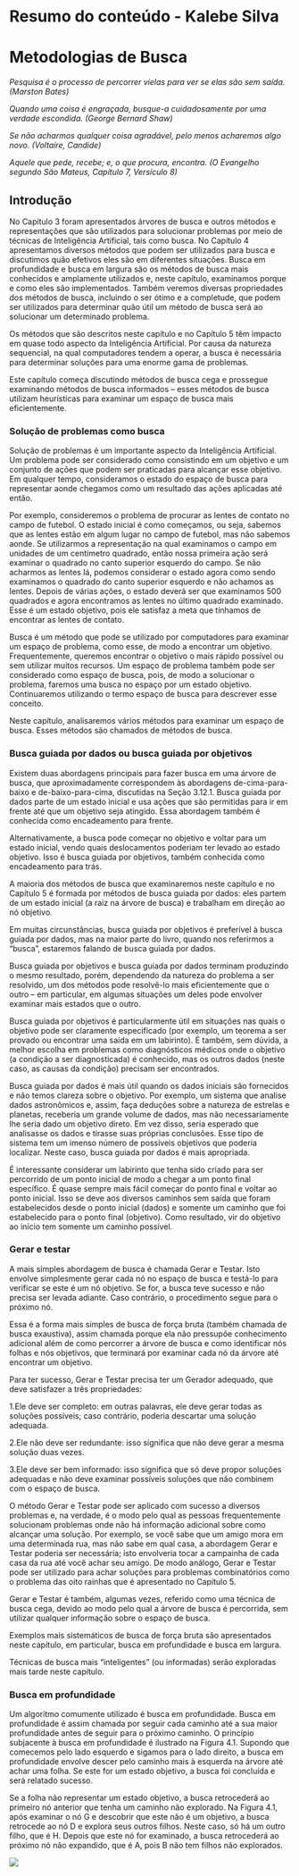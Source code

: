 # Resumo do conteúdo - Kalebe Silva

# Metodologias de Busca

_Pesquisa é o processo de percorrer vielas para ver se elas são sem saída. (Marston Bates)_

_Quando uma coisa é engraçada, busque-a cuidadosamente por uma verdade escondida. (George Bernard Shaw)_

_Se não acharmos qualquer coisa agradável, pelo menos acharemos algo novo. (Voltaire, Candide)_

_Aquele que pede, recebe; e, o que procura, encontra. (O Evangelho segundo São Mateus, Capítulo 7, Versículo 8)_

## Introdução

No Capítulo 3 foram apresentados árvores de busca e outros métodos e representações que são utilizados para solucionar problemas por meio de técnicas de Inteligência Artificial, tais como busca. No Capítulo 4 apresentamos diversos métodos que podem ser utilizados para busca e discutimos quão efetivos eles são em diferentes situações. Busca em profundidade e busca em largura são os métodos de busca mais conhecidos e amplamente utilizados e, neste capítulo, examinamos porque e como eles são implementados. Também veremos diversas propriedades dos métodos de busca, incluindo o ser ótimo e a completude, que podem ser utilizados para determinar quão útil um método de busca será ao solucionar um determinado problema.

Os métodos que são descritos neste capítulo e no Capítulo 5 têm impacto em quase todo aspecto da Inteligência Artificial. Por causa da natureza sequencial, na qual computadores tendem a operar, a busca é necessária para determinar soluções para uma enorme gama de problemas.

Este capítulo começa discutindo métodos de busca cega e prossegue examinando métodos de busca informados – esses métodos de busca utilizam heurísticas para examinar um espaço de busca mais eficientemente.

### Solução de problemas como busca

Solução de problemas é um importante aspecto da Inteligência Artificial. Um problema pode ser considerado como consistindo em um objetivo e um conjunto de ações que podem ser praticadas para alcançar esse objetivo. Em qualquer tempo, consideramos o estado do espaço de busca para representar aonde chegamos como um resultado das ações aplicadas até então.

Por exemplo, consideremos o problema de procurar as lentes de contato no campo de futebol. O estado inicial é como começamos, ou seja, sabemos que as lentes estão em algum lugar no campo de futebol, mas não sabemos aonde. Se utilizarmos a representação na qual examinamos o campo em unidades de um centímetro quadrado, então nossa primeira ação será examinar o quadrado no canto superior esquerdo do campo. Se não acharmos as lentes lá, podemos considerar o estado agora como sendo examinamos o quadrado do canto superior esquerdo e não achamos as lentes. Depois de várias ações, o estado deverá ser que examinamos 500 quadrados e agora encontramos as lentes no último quadrado examinado. Esse é um estado objetivo, pois ele satisfaz a meta que tínhamos de encontrar as lentes de contato.

Busca é um método que pode se utilizado por computadores para examinar um espaço de problema, como esse, de modo a encontrar um objetivo. Frequentemente, queremos encontrar o objetivo o mais rápido possível ou sem utilizar muitos recursos. Um espaço de problema também pode ser considerado como espaço de busca, pois, de modo a solucionar o problema, faremos uma busca no espaço por um estado objetivo. Continuaremos utilizando o termo espaço de busca para descrever esse conceito.

Neste capítulo, analisaremos vários métodos para examinar um espaço de busca. Esses métodos são chamados de métodos de busca.

### Busca guiada por dados ou busca guiada por objetivos

Existem duas abordagens principais para fazer busca em uma árvore de busca, que aproximadamente correspondem às abordagens de-cima-para-baixo e de-baixo-para-cima, discutidas na Seção 3.12.1. Busca guiada por dados parte de um estado inicial e usa ações que são permitidas para ir em frente até que um objetivo seja atingido. Essa abordagem também é conhecida como encadeamento para frente.

Alternativamente, a busca pode começar no objetivo e voltar para um estado inicial, vendo quais deslocamentos poderiam ter levado ao estado objetivo. Isso é busca guiada por objetivos, também conhecida como encadeamento para trás.

A maioria dos métodos de busca que examinaremos neste capítulo e no Capítulo 5 é formada por métodos de busca guiada por dados: eles partem de um estado inicial (a raiz na árvore de busca) e trabalham em direção ao nó objetivo.

Em muitas circunstâncias, busca guiada por objetivos é preferível à busca guiada por dados, mas na maior parte do livro, quando nos referirmos a “busca”, estaremos falando de busca guiada por dados.

Busca guiada por objetivos e busca guiada por dados terminam produzindo o mesmo resultado, porém, dependendo da natureza do problema a ser resolvido, um dos métodos pode resolvê-lo mais eficientemente que o outro – em particular, em algumas situações um deles pode envolver examinar mais estados que o outro.

Busca guiada por objetivos é particularmente útil em situações nas quais o objetivo pode ser claramente especificado (por exemplo, um teorema a ser provado ou encontrar uma saída em um labirinto). É também, sem dúvida, a melhor escolha em problemas como diagnósticos médicos onde o objetivo (a condição a ser diagnosticada) é conhecido, mas os outros dados (neste caso, as causas da condição) precisam ser encontrados.

Busca guiada por dados é mais útil quando os dados iniciais são fornecidos e não temos clareza sobre o objetivo. Por exemplo, um sistema que analise dados astronômicos e, assim, faça deduções sobre a natureza de estrelas e planetas, receberia um grande volume de dados, mas não necessariamente lhe seria dado um objetivo direto. Em vez disso, seria esperado que analisasse os dados e tirasse suas próprias conclusões. Esse tipo de sistema tem um imenso número de possíveis objetivos que poderia localizar. Neste caso, busca guiada por dados é mais apropriada.

É interessante considerar um labirinto que tenha sido criado para ser percorrido de um ponto inicial de modo a chegar a um ponto final específico. É quase sempre mais fácil começar do ponto final e voltar ao ponto inicial. Isso se deve aos diversos caminhos sem saída que foram estabelecidos desde o ponto inicial (dados) e somente um caminho que foi estabelecido para o ponto final (objetivo). Como resultado, vir do objetivo ao início tem somente um caminho possível.

### Gerar e testar

A mais simples abordagem de busca é chamada Gerar e Testar. Isto envolve simplesmente gerar cada nó no espaço de busca e testá-lo para verificar se este é um nó objetivo. Se for, a busca teve sucesso e não precisa ser levada adiante. Caso contrário, o procedimento segue para o próximo nó.

Essa é a forma mais simples de busca de força bruta (também chamada de busca exaustiva), assim chamada porque ela não pressupõe conhecimento adicional além de como percorrer a árvore de busca e como identificar nós folhas e nós objetivos, que terminará por examinar cada nó da árvore até encontrar um objetivo.

Para ter sucesso, Gerar e Testar precisa ter um Gerador adequado, que deve satisfazer a três propriedades:

1.Ele deve ser completo: em outras palavras, ele deve gerar todas as soluções possíveis; caso contrário, poderia descartar uma solução adequada.

2.Ele não deve ser redundante: isso significa que não deve gerar a mesma solução duas vezes.

3.Ele deve ser bem informado: isso significa que só deve propor soluções adequadas e não deve examinar possíveis soluções que não combinem com o espaço de busca.

O método Gerar e Testar pode ser aplicado com sucesso a diversos problemas e, na verdade, é o modo pelo qual as pessoas frequentemente solucionam problemas onde não há informação adicional sobre como alcançar uma solução. Por exemplo, se você sabe que um amigo mora em uma determinada rua, mas não sabe em qual casa, a abordagem Gerar e Testar poderia ser necessária; isto envolveria tocar a campainha de cada casa da rua até você achar seu amigo. De modo análogo, Gerar e Testar pode ser utilizado para achar soluções para problemas combinatórios como o problema das oito rainhas que é apresentado no Capítulo 5.

Gerar e Testar é também, algumas vezes, referido como uma técnica de busca cega, devido ao modo pelo qual a árvore de busca é percorrida, sem utilizar qualquer informação sobre o espaço de busca.

Exemplos mais sistemáticos de busca de força bruta são apresentados neste capítulo, em particular, busca em profundidade e busca em largura.

Técnicas de busca mais “inteligentes” (ou informadas) serão exploradas mais tarde neste capítulo.

### Busca em profundidade

Um algoritmo comumente utilizado é busca em profundidade. Busca em profundidade é assim chamada por seguir cada caminho até a sua maior profundidade antes de seguir para o próximo caminho. O princípio subjacente à busca em profundidade é ilustrado na Figura 4.1. Supondo que comecemos pelo lado esquerdo e sigamos para o lado direito, a busca em profundidade envolve descer pelo caminho mais à esquerda na árvore até achar uma folha. Se este for um estado objetivo, a busca foi concluída e será relatado sucesso.

Se a folha não representar um estado objetivo, a busca retrocederá ao primeiro nó anterior que tenha um caminho não explorado. Na Figura 4.1, após examinar o nó G e descobrir que este não é um objetivo, a busca retrocede ao nó D e explora seus outros filhos. Neste caso, só há um outro filho, que é H. Depois que este nó for examinado, a busca retrocederá ao próximo nó não expandido, que é A, pois B não tem filhos não explorados.

![](profunda.jpg)